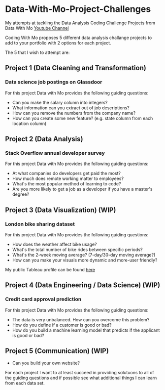 # Data-With-Mo-Project-Challenges
My attempts at tackling the Data Analysis Coding Challenge Projects from Data With Mo [Youtube Channel](https://www.youtube.com/watch?v=wObV_hwu2QM)

Coding With Mo proposes 5 different data analysis challange projects to add to your portfolio with 2 options for each project.

The 5 that I wish to attempt are:

## Project 1 (Data Cleaning and Transformation) 
### Data science job postings on Glassdoor

For this project Data with Mo provides the following guiding questions:

- Can you make the salary column into integers?
- What information can you extract out of job descriptions?
- How can you remove the numbers from the company name?
- How can you create some new feature? (e.g. state column from each location column)


## Project 2 (Data Analysis)
### Stack Overflow annual developer survey

For this project Data with Mo provides the following guiding questions:

- At what companies do developers get paid the most?
- How much does remote working matter to employees?
- What's the most popular method of learning to code?
- Are you more likely to get a job as a developer if you have a master's degree?

## Project 3 (Data Visualization) (WIP)
### London bike sharing dataset

For this project Data with Mo provides the following guiding questions:

- How does the weather affect bike usage?
- What's the total number of bike rides between specific periods?
- What's the 2-week moving average? (7-day/30-day moving average?)
- How can you make your visuals more dynamic and more-user friendly?

My public Tableau profile can be found [here](https://public.tableau.com/app/profile/brian.mcgloughlin/vizzes)

## Project 4 (Data Engineering / Data Science) (WIP)
### Credit card approval prediction

For this project Data with Mo provides the following guiding questions:

- The data is very unbalanced. How can you overcome this problem?
- How do you define if a customer is good or bad?
- How do you build a machine learning model that predicts if the applicant is good or bad?

## Project 5 (Communication) (WIP)

- Can you build your own website? 


For each project I want to at least succeed in providing solutuons to all of the guiding questions and if possible see what additional things I can learn from each data set.
